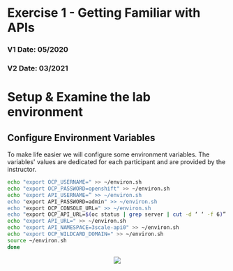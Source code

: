 # Exercise 1 - Getting Familiar with APIs
### V1 Date: 05/2020
### V2 Date: 03/2021



# Setup & Examine the lab environment
## Configure Environment Variables
To make life easier we will configure some environment variables.
The variables' values are dedicated for each participant and are provided by the instructor.

```bash
echo "export OCP_USERNAME=" >> ~/environ.sh
echo "export OCP_PASSWORD=openshift" >> ~/environ.sh
echo "export API_USERNAME=” >> ~/environ.sh
echo "export API_PASSWORD=admin" >> ~/environ.sh
echo "export OCP_CONSOLE_URL=" >> ~/environ.sh
echo "export OCP_API_URL=$(oc status | grep server | cut -d ‘ ‘ -f 6)” >> ~/environ.sh
echo "export API_URL=" >> ~/environ.sh
echo "export API_NAMESPACE=3scale-api0" >> ~/environ.sh
echo "export OCP_WILDCARD_DOMAIN=" >> ~/environ.sh
source ~/environ.sh
done
```
<p align="center">
  <img src="https://user-images.githubusercontent.com/60185557/114383956-cd7f3e00-9b96-11eb-9903-b2b5f30f39b5.png">
</p>

